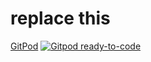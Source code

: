 # replace this

[GitPod](https://gitpod.io/?editor=code-desktop#https://github.com/schuettc/monorepo-dev/cookbooks)
[![Gitpod ready-to-code](https://img.shields.io/badge/Gitpod-ready--to--code-blue?logo=gitpod)](https://gitpod.io/#https://github.com/p6m7g8/p6-projen-p)

